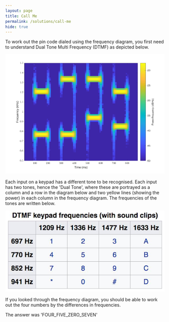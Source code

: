 ```yaml
---
layout: page
title: Call Me
permalink: /solutions/call-me
hide: true
---
```


To work out the pin code dialed using the frequency diagram, you first need to understand Dual Tone Multi Frequency (DTMF) as depicted below.

![alt text][dialfreq]

[dialfreq]: /assets/img/dialfreq.png "Dial Frequency"

Each input on a keypad has a different tone to be recognised. Each input has two tones, hence the 'Dual Tone', where these are portrayed as a column and a row in the diagram below and two yellow lines (showing the power) in each column in the frequency diagram. The frequencies of the tones are written below. 


![alt text][dtmf]

[dtmf]: /assets/img/dtmf.jpg "DTMF"

If you looked through the frequency diagram, you should be able to work out the four numbers by the differences in frequencies.

The answer was 'FOUR_FIVE_ZERO_SEVEN'